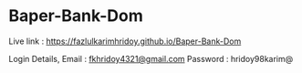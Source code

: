 # Baper-Bank-Dom
Live link : https://fazlulkarimhridoy.github.io/Baper-Bank-Dom

Login Details,
Email : fkhridoy4321@gmail.com
Password : hridoy98karim@

